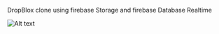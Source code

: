 DropBlox clone using firebase Storage and firebase Database Realtime

![Alt text](/public/img/Screenshot.png?raw=true "Foto da aplicação")